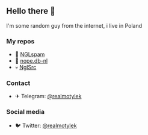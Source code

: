 ## Hello there 👋
  I'm some random guy from the internet, i live in Poland

### My repos
  - 📮 [NGLspam](https://github.com/jotkauser/nglspam)
  - 📀 [nope.db-nl](https://github.com/jotkauser/nope.db-nl)
  - 💀 [NglSrc](https://github.com/jotkauser/nglsrc)

### Contact
- ✈ Telegram: [@realmotylek](https://t.me/realmotylek)
### Social media
- 🐦 Twitter: [@realmotylek](https://x.com/realmotylek)

